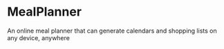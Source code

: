 # MealPlanner
An online meal planner that can generate calendars and shopping lists on any device, anywhere
